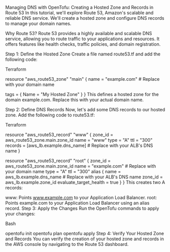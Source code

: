 Managing DNS with OpenTofu: Creating a Hosted Zone and Records in Route 53
In this tutorial, we'll explore Route 53, Amazon's scalable and reliable DNS service. We'll create a hosted zone and configure DNS records to manage your domain names.

Why Route 53?
Route 53 provides a highly available and scalable DNS service, allowing you to route traffic to your applications and resources. It offers features like health checks, traffic policies, and domain registration.

Step 1: Define the Hosted Zone
Create a file named route53.tf and add the following code:

Terraform

resource "aws_route53_zone" "main" {
  name = "example.com"  # Replace with your domain name

  tags = {
    Name = "My Hosted Zone"
  }
}
This defines a hosted zone for the domain example.com. Replace this with your actual domain name.

Step 2: Define DNS Records
Now, let's add some DNS records to our hosted zone. Add the following code to route53.tf:

Terraform

resource "aws_route53_record" "www" {
  zone_id = aws_route53_zone.main.zone_id
  name    = "www"
  type    = "A"
  ttl     = "300"
  records = [aws_lb.example.dns_name] # Replace with your ALB's DNS name
}

resource "aws_route53_record" "root" {
  zone_id = aws_route53_zone.main.zone_id
  name    = "example.com" # Replace with your domain name
  type    = "A"
  ttl     = "300"
  alias {
    name                   = aws_lb.example.dns_name # Replace with your ALB's DNS name
    zone_id                = aws_lb.example.zone_id
    evaluate_target_health = true
  }
}
This creates two A records:

www: Points www.example.com to your Application Load Balancer.
root: Points example.com to your Application Load Balancer using an alias record.
Step 3: Apply the Changes
Run the OpenTofu commands to apply your changes:

Bash

opentofu init
opentofu plan
opentofu apply
Step 4: Verify Your Hosted Zone and Records
You can verify the creation of your hosted zone and records in the AWS console by navigating to the Route 53 dashboard.